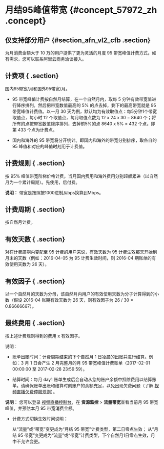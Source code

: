 # 月结95峰值带宽 {#concept_57972_zh .concept}

## 仅支持部分用户 {#section_afn_vl2_cfb .section}

为月消费金额大于 10 万的用户提供了更为灵活的月度 95 带宽峰值计费方式，如有需求，您可以联系阿里云商务洽谈接入。

## 计费项 { .section}

国内95带宽/月和国外95带宽/月。

-   95 带宽峰值计费按自然月结算，在一个自然月内，取每 5 分钟有效带宽值进行降序排列，然后把带宽数值最高的 5% 的点去掉，剩下的最高带宽就是 95 带宽峰值计费值。以一月 30 天为例，默认均为有效取值点：每5分钟1个带宽取值点，每小时 12 个取值点，每月取值点数为 12 x 24 x 30 = 8640 个；将所有的点按带宽数值降序排列，去掉前5%的点 8640 x 5% = 432 个点，即第 433 个点为计费点。

-   国内和海外的 95 带宽将分开统计。即国内和海外的带宽分别排序，取各自的 95 峰值和对应的峰值时刻用于计费值。


## 计费规则 { .section}

按 95% 峰值带宽阶梯价格计费，当月国内费用和海外费用分别超额累进（以自然月为一个累计周期）。先使用，后付费。

**说明：** 带宽是按照按1000进制从bps换算到Mbps。

## 计费周期 { .section}

按自然月计费。

## 有效天数 { .section}

对在计费周期内变配至 95 计费的用户来说，有效天数为 95 计费生效那天开始到月末的天数（例如：2016-04-05 为 95 计费生效时间，则 2016-04 期账单的有效使用天数为 26 天）。

## 有效因子 { .section}

以一个自然月的天数为分母，该自然月内用户的有效使用天数为分子计算得到的小数（假设 2016-04 账期有效天数为 26 天，则有效因子为 26 / 30 = 0.86666667）。

## 最终费用 { .section}

按上述计费规则得到的费用 x 有效因子。

说明：

-   账单出账时间：计费周期结束的下个自然月 1 日凌晨的出账并进行结算。例如：3 月 1 日会产生 2 月完整月的月 95 带宽峰值计费账单（2017-02-01 00:00:00 至 2017-02-28 23:59:59）。

-   结算时间：每月 day1 账单生成后会自动从您的账户余额中扣除费用以结算账单。请确保账单出账和结算时刻账户的余额充足，以免出现欠费问题（了解 [视频直播欠费停服规则](cn.zh-CN/产品定价/欠费说明及查看.md#)）。

**说明：** 您可以登录 [视频直播控制台](https://live.console.aliyun.com/?spm=5176.2020520107.1001.56.74948083OUJ8yT#/live/domains)，在 **资源监控** \> **流量带宽**查看当前月 95 带宽峰值，并预估本月 95 带宽消费金额。

-   计费方式切换生效时间说明：

    从“流量”或“带宽”变更成为“月结 95 带宽”计费类型，第二日零点生效； 从“月结 95 带宽”变更成为“流量”或“带宽”计费类型，下个自然月1日零点生效，月中不允许变更。


